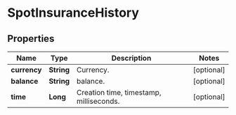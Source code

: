 
# SpotInsuranceHistory

## Properties

Name | Type | Description | Notes
------------ | ------------- | ------------- | -------------
**currency** | **String** | Currency. |  [optional]
**balance** | **String** | balance. |  [optional]
**time** | **Long** | Creation time, timestamp, milliseconds. |  [optional]

